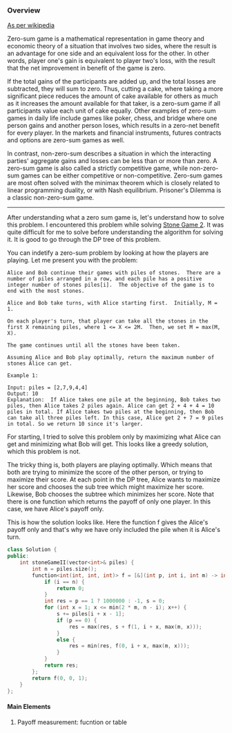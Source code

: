 ### Overview
[As per wikipedia](https://en.wikipedia.org/wiki/Zero-sum_game)

Zero-sum game is a mathematical representation in game theory and economic theory of a situation that involves two sides, where the result is an advantage for one side and an equivalent loss for the other. In other words, player one's gain is equivalent to player two's loss, with the result that the net improvement in benefit of the game is zero.

If the total gains of the participants are added up, and the total losses are subtracted, they will sum to zero. Thus, cutting a cake, where taking a more significant piece reduces the amount of cake available for others as much as it increases the amount available for that taker, is a zero-sum game if all participants value each unit of cake equally. Other examples of zero-sum games in daily life include games like poker, chess, and bridge where one person gains and another person loses, which results in a zero-net benefit for every player. In the markets and financial instruments, futures contracts and options are zero-sum games as well.

In contrast, non-zero-sum describes a situation in which the interacting parties' aggregate gains and losses can be less than or more than zero. A zero-sum game is also called a strictly competitive game, while non-zero-sum games can be either competitive or non-competitive. Zero-sum games are most often solved with the minimax theorem which is closely related to linear programming duality, or with Nash equilibrium. Prisoner's Dilemma is a classic non-zero-sum game.

----
After understanding what a zero sum game is, let's understand how to solve this problem. I encountered this problem while solving [Stone Game 2](https://leetcode.com/problems/stone-game-ii/). It was quite difficult for me to solve before understanding the algorithm for solving it. It is good to go through the DP tree of this problem. 

You can indetify a zero-sum problem by looking at how the players are playing. Let me present you with the problem:

```
Alice and Bob continue their games with piles of stones.  There are a number of piles arranged in a row, and each pile has a positive integer number of stones piles[i].  The objective of the game is to end with the most stones. 

Alice and Bob take turns, with Alice starting first.  Initially, M = 1.

On each player's turn, that player can take all the stones in the first X remaining piles, where 1 <= X <= 2M.  Then, we set M = max(M, X).

The game continues until all the stones have been taken.

Assuming Alice and Bob play optimally, return the maximum number of stones Alice can get.

Example 1:

Input: piles = [2,7,9,4,4]
Output: 10
Explanation:  If Alice takes one pile at the beginning, Bob takes two piles, then Alice takes 2 piles again. Alice can get 2 + 4 + 4 = 10 piles in total. If Alice takes two piles at the beginning, then Bob can take all three piles left. In this case, Alice get 2 + 7 = 9 piles in total. So we return 10 since it's larger. 

```

For starting, I tried to solve this problem only by maximizing what Alice can get and minimizing what Bob will get. This looks like a greedy solution, which this problem is not.

The tricky thing is, both players are playing optimally. Which means that both are trying to minimize the score of the other person, or trying to maximize their score. At each point in the DP tree, Alice wants to maximize her score and chooses the sub tree which might maximize her score. Likewise, Bob chooses the subtree which minimizes her score. Note that there is one function which returns the payoff of only one player. In this case, we have Alice's payoff only. 

This is how the solution looks like. Here the function f gives the Alice's payoff only and that's why we have only included the pile when it is Alice's turn.

```cpp
class Solution {
public:
    int stoneGameII(vector<int>& piles) {
        int n = piles.size();
        function<int(int, int, int)> f = [&](int p, int i, int m) -> int {
            if (i == n) {
                return 0;
            }
            int res = p == 1 ? 1000000 : -1, s = 0;
            for (int x = 1; x <= min(2 * m, n - i); x++) {
                s += piles[i + x - 1];
                if (p == 0) {
                    res = max(res, s + f(1, i + x, max(m, x)));
                }
                else {
                    res = min(res, f(0, i + x, max(m, x)));
                }
            }
            return res;
        };
        return f(0, 0, 1);
    }
};
```

#### Main Elements
1. Payoff measurement: fucntion or table
